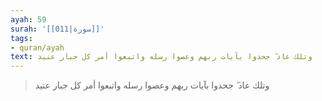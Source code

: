 ```yaml
---
ayah: 59
surah: '[[011|سورة]]'
tags:
- quran/ayah
text: وتلك عاد ۖ جحدوا بآيات ربهم وعصوا رسله واتبعوا أمر كل جبار عنيد
---
```

> وتلك عاد ۖ جحدوا بآيات ربهم وعصوا رسله واتبعوا أمر كل جبار عنيد

